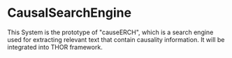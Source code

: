 # CausalSearchEngine
This System is the prototype of "causeERCH", which is a search engine used for extracting relevant text that contain causality information. It will be integrated into THOR framework.
